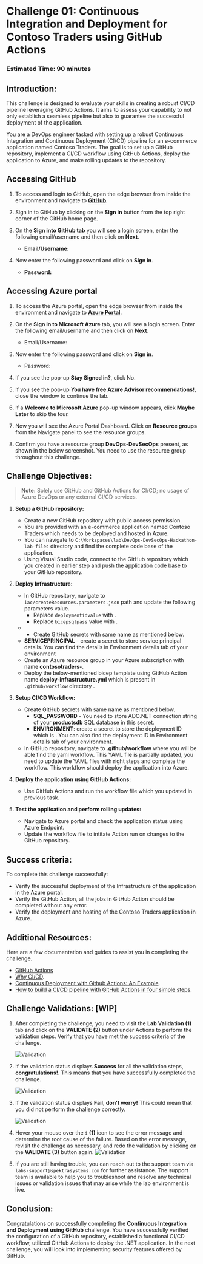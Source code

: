 # Challenge 01: Continuous Integration and Deployment for Contoso Traders using GitHub Actions

### Estimated Time: 90 minutes

## Introduction:
This challenge is designed to evaluate your skills in creating a robust CI/CD pipeline leveraging GitHub Actions. It aims to assess your capability to not only establish a seamless pipeline but also to guarantee the successful deployment of the application.

You are a DevOps engineer tasked with setting up a robust Continuous Integration and Continuous Deployment (CI/CD) pipeline for an e-commerce application named Contoso Traders. The goal is to set up a GitHub repository, implement a CI/CD workflow using GitHub Actions, deploy the application to Azure, and make rolling updates to the repository.

## Accessing GitHub

1. To access and login to GitHub, open the edge browser from inside the environment and navigate to **[GitHub](https://github.com/)**.

2. Sign in to GitHub by clicking on the **Sign in** button from the top right corner of the GitHub home page.

3. On the **Sign into GitHub tab** you will see a login screen, enter the following email/username and then click on **Next**.

   - **Email/Username:** <inject key="GitHubUsername"></inject>

1. Now enter the following password and click on **Sign in**.

   - **Password:** <inject key="GitHubPassword"></inject>

## Accessing Azure portal

1. To access the Azure portal, open the edge browser from inside the environment and navigate to **[Azure Portal](https://portal.azure.com)**.

1. On the **Sign in to Microsoft Azure** tab, you will see a login screen. Enter the following email/username and then click on **Next**. 
   * Email/Username: <inject key="AzureAdUserEmail"></inject>
        
1. Now enter the following password and click on **Sign in**.
   * Password: <inject key="AzureAdUserPassword"></inject>
     
1. If you see the pop-up **Stay Signed in?**, click No.

1. If you see the pop-up **You have free Azure Advisor recommendations!**, close the window to continue the lab.

1. If a **Welcome to Microsoft Azure** pop-up window appears, click **Maybe Later** to skip the tour.
   
1. Now you will see the Azure Portal Dashboard. Click on **Resource groups** from the Navigate panel to see the resource groups.
  
1. Confirm you have a resource group **DevOps-DevSecOps** present, as shown in the below screenshot. You need to use the **<inject key="Resource Group Name"/>** resource group throughout this challenge.

## Challenge Objectives:

>**Note:** Solely use GitHub and GitHub Actions for CI/CD; no usage of Azure DevOps or any external CI/CD services.

1. **Setup a GitHub repository:**
   - Create a new GitHub repository with public access permission.
   - You are provided with an e-commerce application named Contoso Traders which needs to be deployed and hosted in Azure.
   - You can navigate to `C:\Workspaces\lab\DevOps-DevSecOps-Hackathon-lab-files` directory and find the complete code base of the application.
   - Using Visual Studio code, connect to the GitHub repository which you created in earlier step and push the application code base to your GitHub repository.

2. **Deploy Infrastructure:**
   - In GitHub repository, navigate to `iac/createResources.parameters.json` path and update the following parameters value.
     - Replace `deploymentidvalue` with **<inject key="DeploymentID" enableCopy="false" />**.
     - Replace `bicepsqlpass` value with **<inject key="AzureAdUserPassword"></inject>**.
   -    - Create GitHub secrets with same name as mentioned below.
      - **SERVICEPRINCIPAL** - create a secret to store service principal details. You can find the details in Environment details tab of your environment
   - Create an Azure resource group in your Azure subscription with name **contosotraders-<inject key="DeploymentID" enableCopy="false" />**.
   - Deploy the below-mentioned bicep template using GitHub Action name **deploy-infrastructure.yml** which is present in `.github/workflow` directory .
      
2. **Setup CI/CD Workflow:**

   - Create GitHub secrets with same name as mentioned below.
      - **SQL_PASSWORD** - You need to store ADO.NET connection string of your **productsdb** SQL database in this secret.
      - **ENVIRONMENT**: create a secret to store the deployment ID which is **<inject key="DeploymentID" enableCopy="false" />**. You can also find the deployment ID in Environment details tab of your environment.
   - In GitHub repository, navigate to  **.github/workflow** where you will be able find the yaml workflow. This YAML file is partially updated, you need to update the YAML files with right steps and complete the workflow. This workflow should deploy the application into Azure. 
  
3. **Deploy the application using GitHub Actions:**
   - Use GitHub Actions and run the workflow file which you updated in previous task.

4. **Test the application and perform rolling updates:**
   - Navigate to Azure portal and check the application status using Azure Endpoint.
   - Update the workflow file to intitate Action run on changes to the GitHub repository.
  
## Success criteria:
To complete this challenge successfully:

- Verify the successful deployment of the Infrastructure of the application in the Azure portal.
- Verify the GitHub Action, all the jobs in GitHub Action should be completed without any error.
- Verify the deployment and hosting of the Contoso Traders application in Azure.

## Additional Resources:

Here are a few documentation and guides to assist you in completing the challenge.
- [GitHub Actions](https://docs.github.com/en/actions)
- [Why CI/CD](https://resources.github.com/ci-cd/).
- [Continuous Deployment with Github Actions: An Example](https://www.dolthub.com/blog/2020-11-23-continous-deployment-with-github-actions/).
- [How to build a CI/CD pipeline with GitHub Actions in four simple steps](https://github.blog/2022-02-02-build-ci-cd-pipeline-github-actions-four-steps/).

## Challenge Validations: [WIP]

1. After completing the challenge, you need to visit the **Lab Validation (1)** tab and click on the **VALIDATE (2)** button under Actions to perform the validation steps. Verify that you have met the success criteria of the challenge. 
 
    ![](../media/validate01.png "Validation")
 
1. If the validation status displays **Success** for all the validation steps, **congratulations!**. This means that you have successfully completed the challenge.
 
     ![](../media/validate02.png "Validation")
1. If the validation status displays **Fail**, **don't worry!** This could mean that you did not perform the challenge correctly.
 
     ![](../media/validate03.png "Validation")
 
1. Hover your mouse over the `i` **(1)** icon to see the error message and determine the root cause of the failure. Based on the error message, revisit the challenge as necessary, and redo the validation by clicking on the **VALIDATE (3)** button again.
     ![](../media/validate04.png "Validation")
 
1. If you are still having trouble, you can reach out to the support team via `labs-support@spektrasystems.com` for further assistance. The support team is available to help you to troubleshoot and resolve any technical issues or validation issues that may arise while the lab environment is live.

## Conclusion:
Congratulations on successfully completing the **Continuous Integration and Deployment using GitHub** challenge. You have successfully verified the configuration of a GitHub repository, established a functional CI/CD workflow, utilized GitHub Actions to deploy the .NET application. In the next challenge, you will look into implementing security features offered by GitHub.




